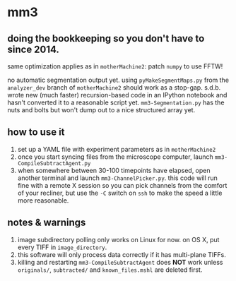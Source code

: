 # mm3
## doing the bookkeeping so you don't have to since 2014.

same optimization applies as in `motherMachine2`: patch `numpy` to use FFTW!

no automatic segmentation output yet. using `pyMakeSegmentMaps.py` from the
`analyzer_dev` branch of `motherMachine2` should work as a stop-gap. s.d.b.
wrote new (much faster) recursion-based code in an IPython notebook and hasn't
converted it to a reasonable script yet. `mm3-Segmentation.py` has the nuts and
bolts but won't dump out to a nice structured array yet.

## how to use it

1. set up a YAML file with experiment parameters as in `motherMachine2`
2. once you start syncing files from the microscope computer, launch
`mm3-CompileSubtractAgent.py`
3. when somewhere between 30-100 timepoints have elapsed, open another terminal
and launch `mm3-ChannelPicker.py`. this code will run fine with a remote X
session so you can pick channels from the comfort of your recliner, but use the
`-C` switch on `ssh` to make the speed a little more reasonable.

## notes & warnings

1. image subdirectory polling only works on Linux for now. on OS X, put every
TIFF in `image_directory`.
2. this software will only process data correctly if it has multi-plane TIFFs.
3. killing and restarting `mm3-CompileSubtractAgent` does **NOT** work unless
`originals/`, `subtracted/` and `known_files.mshl` are deleted first.
